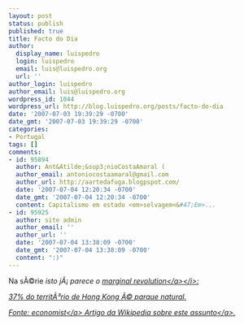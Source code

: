 ```yaml
---
layout: post
status: publish
published: true
title: Facto do Dia
author:
  display_name: luispedro
  login: luispedro
  email: luis@luispedro.org
  url: ''
author_login: luispedro
author_email: luis@luispedro.org
wordpress_id: 1044
wordpress_url: http://blog.luispedro.org/posts/facto-do-dia
date: '2007-07-03 19:39:29 -0700'
date_gmt: '2007-07-03 19:39:29 -0700'
categories:
- Portugal
tags: []
comments:
- id: 95894
  author: Ant&Atilde;&sup3;nioCostaAmaral (
  author_email: antoniocostaamaral@gmail.com
  author_url: http://aartedafuga.blogpspot.com/
  date: '2007-07-04 12:20:34 -0700'
  date_gmt: '2007-07-04 12:20:34 -0700'
  content: Capitalismo em estado <em>selvagem<&#47;Em>...
- id: 95925
  author: site admin
  author_email: ''
  author_url: ''
  date: '2007-07-04 13:38:09 -0700'
  date_gmt: '2007-07-04 13:38:09 -0700'
  content: ":)"
---
```

<p>Na s&Atilde;&copy;rie <i>isto j&Atilde;&iexcl; parece o <a href="http:&#47;&#47;www.marginalrevolution.com&#47;">marginal revolution<&#47;a><&#47;i>:
<p>37% do territ&Atilde;&sup3;rio de Hong Kong &Atilde;&copy; parque natural.
<p>Fonte: <a href="http:&#47;&#47;www.economist.com&#47;specialreports&#47;displaystory.cfm?story_id=9359122">economist<&#47;a> Artigo da Wikipedia sobre <a href="http:&#47;&#47;en.wikipedia.org&#47;wiki&#47;Country_parks_and_conservation_in_Hong_Kong">este assunto<&#47;a>.</p>
